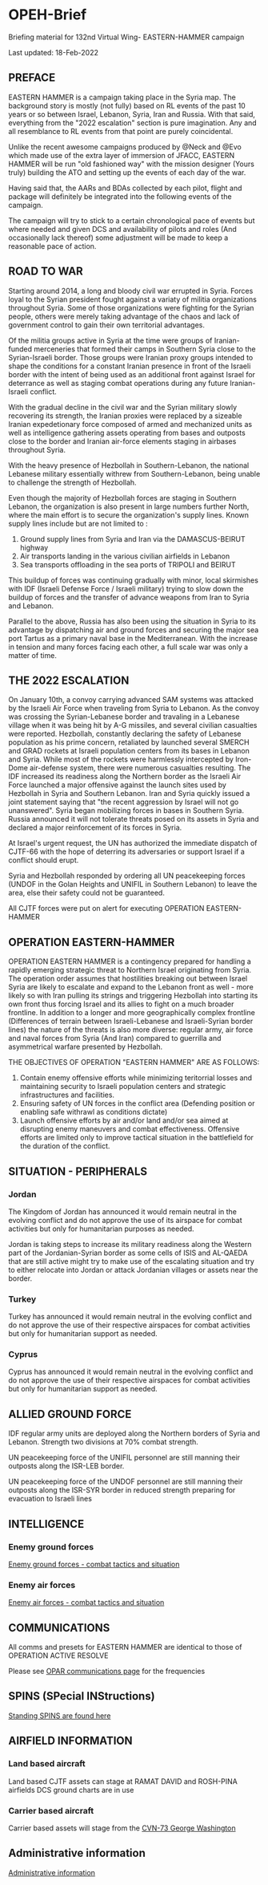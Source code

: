 # OPEH-Brief
Briefing material for 132nd Virtual Wing- EASTERN-HAMMER campaign

Last updated: 18-Feb-2022

## PREFACE 

EASTERN HAMMER is a campaign taking place in the Syria map. The background story is mostly (not fully) based on RL events of the past 10 years or so between Israel, Lebanon, Syria, Iran and Russia. With that said, everything from the "2022 escalation" section is pure imagination. Any and all resemblance to RL events from that point are purely coincidental.

Unlike the recent awesome campaigns produced by @Neck and @Evo which made use of the extra layer of immersion of JFACC, EASTERN HAMMER will be run "old fashioned way" with the mission designer (Yours truly) building the ATO and setting up the events of each day of the war. 

Having said that, the AARs and BDAs collected by each pilot, flight and package will definitely be integrated into the following events of the campaign.

The campaign will try to stick to a certain chronological pace of events but where needed and given DCS and availability of pilots and roles (And occasionally lack thereof) some adjustment will be made to keep a reasonable pace of action.

## ROAD TO WAR

Starting around 2014, a long and bloody civil war errupted in Syria.
Forces loyal to the Syrian president fought against a variaty of militia organizations throughout Syria. Some of those organizations were fighting for the Syrian people, others were merely taking advantage of the chaos and lack of government control to gain their own territorial advantages.

Of the militia groups active in Syria at the time were groups of Iranian-funded merceneries that formed their camps in Southern Syria close to the Syrian-Israeli border. Those groups were Iranian proxy groups intended to shape the conditions for a constant Iranian presence in front of the Israeli border with the intent of being used as an additional front against Israel for deterrance as well as staging combat operations during any future Iranian-Israeli conflict.

With the gradual decline in the civil war and the Syrian military slowly recovering its strength, the Iranian proxies were replaced by a sizeable Iranian expedetionary force composed of armed and mechanized units as well as intelligence gathering assets operating from bases and outposts close to the border and Iranian air-force elements staging in airbases throughout Syria.

With the heavy presence of Hezbollah in Southern-Lebanon, the national Lebanese military essentially withrew from Southern-Lebanon, being unable to challenge the strength of Hezbollah.

Even though the majority of Hezbollah forces are staging in Southern Lebanon, the organization is also present in large numbers further North, where the main effort is to secure the organization's supply lines. Known supply lines include but are not limited to :
1) Ground supply lines from Syria and Iran via the DAMASCUS-BEIRUT highway <br>
2) Air transports landing in the various civilian airfields in Lebanon <br>
3) Sea transports offloading in the sea ports of TRIPOLI and BEIRUT <br>

This buildup of forces was continuing gradually with minor, local skirmishes with IDF (Israeli Defense Force / Israeli military) trying to slow down the buildup of forces and the transfer of advance weapons from Iran to Syria and Lebanon. 

Parallel to the above, Russia has also been using the situation in Syria to its advantage by dispatching air and ground forces and securing the major sea port Tartus as a primary naval base in the Mediterranean.
With the increase in tension and many forces facing each other, a full scale war was only a matter of time.

## THE 2022 ESCALATION

On January 10th, a convoy carrying advanced SAM systems was attacked by the Israeli Air Force when traveling from Syria to Lebanon. As the convoy was crossing the Syrian-Lebanese border and travaling in a Lebanese village when it was being hit by A-G missiles, and several civilian casualties were reported.
Hezbollah, constantly declaring the safety of Lebanese population as his prime concern, retaliated by launched several SMERCH and GRAD rockets at Israeli population centers from its bases in Lebanon and Syria.
While most of the rockets were harmlessly intercepted by Iron-Dome air-defense system, there were numerous casualties resulting.
The IDF increased its readiness along the Northern border as the Israeli Air Force launched a major offensive against the launch sites used by Hezbollah in Syria and Southern Lebanon.
Iran and Syria quickly issued a joint statement saying that "the recent aggression by Israel will not go unanswered". Syria began mobilizing forces in bases in Southern Syria.
Russia announced it will not tolerate threats posed on its assets in Syria and declared a major reinforcement of its forces in Syria.

At Israel's urgent request, the UN has authorized the immediate dispatch of CJTF-66 with the hope of deterring its adversaries or support Israel if a conflict should erupt.

Syria and Hezbollah responded by ordering all UN peacekeeping forces (UNDOF in the Golan Heights and UNIFIL in Southern Lebanon) to leave the area, else their safety could not be guaranteed.

All CJTF forces were put on alert for executing OPERATION EASTERN-HAMMER

## OPERATION EASTERN-HAMMER

OPERATION EASTERN HAMMER is a contingency prepared for handling a rapidly emerging strategic threat to Northern Israel originating from Syria. The operation order assumes that hostilities breaking out between Israel Syria are likely to escalate and expand to the Lebanon front as well - more likely so with Iran pulling its strings and triggering Hezbollah into starting its own front thus forcing Israel and its allies to fight on a much broader frontline. In addition to a longer and more geographically complex frontline (Differences of terrain between Israeli-Lebanese and Israeli-Syrian border lines) the nature of the threats is also more diverse: regular army, air force and naval forces from Syria (And Iran) compared to guerrilla and asymmetrical warfare presented by Hezbollah.

THE OBJECTIVES OF OPERATION "EASTERN HAMMER" ARE AS FOLLOWS:

1) Contain enemy offensive efforts while minimizing teritorrial losses and maintaining security to Israeli population centers and strategic infrastructures and facilities.<br>
2) Ensuring safety of UN forces in the conflict area (Defending position or enabling safe withrawl as conditions dictate)<br>
3) Launch offensive efforts by air and/or land and/or sea aimed at disrupting enemy maneuvers and combat effectiveness. Offensive efforts are limited only to improve tactical situation in the battlefield for the duration of the conflict.<br>

## SITUATION - PERIPHERALS

### Jordan
The Kingdom of Jordan has announced it would remain neutral in the evolving conflict and do not approve the use of its airspace for combat activities but only for humanitarian purposes as needed.

Jordan is taking steps to increase its military readiness along the Western part of the Jordanian-Syrian border as some cells of ISIS and AL-QAEDA that are still active might try to make use of the escalating situation and try to either relocate into Jordan or attack Jordanian villages or assets near the border.

### Turkey
Turkey has announced it would remain neutral in the evolving conflict and do not approve the use of their respective airspaces for combat activities but only for humanitarian support as needed.

### Cyprus
Cyprus has announced it would remain neutral in the evolving conflict and do not approve the use of their respective airspaces for combat activities but only for humanitarian support as needed.

## ALLIED GROUND FORCE

IDF regular army units are deployed along the Northern borders of Syria and Lebanon. Strength two divisions at 70% combat strength.

UN peacekeeping force of the UNIFIL personnel are still manning their outposts along the ISR-LEB border.

UN peacekeeping force of the UNDOF personnel are still manning their outposts along the ISR-SYR border in reduced strength preparing for evacuation to Israeli lines

## INTELLIGENCE

### Enemy ground forces
[Enemy ground forces - combat tactics and situation](https://132nd-vwing.github.io/OPEH-Brief/INTELLIGENCE/OPEH%20Intelligence%20-%20GROUND)

### Enemy air forces
[Enemy air forces - combat tactics and situation](https://132nd-vwing.github.io/OPEH-Brief/INTELLIGENCE/OPEH%20Intelligence%20-%20AIR)

## COMMUNICATIONS

All comms and presets for EASTERN HAMMER are identical to those of OPERATION ACTIVE RESOLVE

Please see [OPAR communications page](https://132nd-vwing.github.io/OPAR-Brief/COMMUNICATIONS/PRESETS.html) for the frequencies

## SPINS (SPecial INStructions)

[Standing SPINS are found here](https://132nd-vwing.github.io/OPEH-Brief/SPINS/Standing%20SPINs%20OPEH)   

## AIRFIELD INFORMATION

### Land based aircraft
Land based CJTF assets can stage at RAMAT DAVID and ROSH-PINA airfields
DCS ground charts are in use

### Carrier based aircraft
Carrier based assets will stage from the [CVN-73 George Washington](https://132nd-vwing.github.io/OPEH-Brief/SPINS/OPEH%20Carrier)

## Administrative information
[Administrative information](https://132nd-vwing.github.io/OPEH-Brief/ADMIN/OPEH%20Admin)


